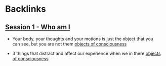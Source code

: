 
# Backlinks
## [Session 1 - Who am I](<Session 1 - Who am I.md>)
- Your body, your thoughts and your motions is just the object that you can see, but you are not them [objects of consciousness](<objects of consciousness.md>)

- 3 things that distract and affect our experience when we in there [objects of consciousness](<objects of consciousness.md>)

